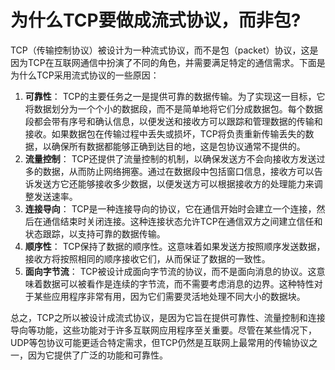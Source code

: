 # 为什么TCP要做成流式协议，而非包?

TCP（传输控制协议）被设计为一种流式协议，而不是包（packet）协议，这是因为TCP在互联网通信中扮演了不同的角色，并需要满足特定的通信需求。下面是为什么TCP采用流式协议的一些原因：


1. **可靠性**： TCP的主要任务之一是提供可靠的数据传输。为了实现这一目标，它将数据划分为一个个小的数据段，而不是简单地将它们分成数据包。每个数据段都会带有序号和确认信息，以便发送和接收方可以跟踪和管理数据的传输和接收。如果数据包在传输过程中丢失或损坏，TCP将负责重新传输丢失的数据，以确保所有数据都能够正确到达目的地，这是包协议通常不提供的。
2. **流量控制**： TCP还提供了流量控制的机制，以确保发送方不会向接收方发送过多的数据，从而防止网络拥塞。通过在数据段中包括窗口信息，接收方可以告诉发送方它还能够接收多少数据，以便发送方可以根据接收方的处理能力来调整发送速率。
3. **连接导向**： TCP是一种连接导向的协议，它在通信开始时会建立一个连接，然后在通信结束时关闭连接。这种连接状态允许TCP在通信双方之间建立信任和状态跟踪，以支持可靠的数据传输。
4. **顺序性**： TCP保持了数据的顺序性。这意味着如果发送方按照顺序发送数据，接收方将按照相同的顺序接收它们，从而保证了数据的一致性。
5. **面向字节流**： TCP被设计成面向字节流的协议，而不是面向消息的协议。这意味着数据可以被看作是连续的字节流，而不需要考虑消息的边界。这种特性对于某些应用程序非常有用，因为它们需要灵活地处理不同大小的数据块。

总之，TCP之所以被设计成流式协议，是因为它旨在提供可靠性、流量控制和连接导向等功能，这些功能对于许多互联网应用程序至关重要。尽管在某些情况下，UDP等包协议可能更适合特定需求，但TCP仍然是互联网上最常用的传输协议之一，因为它提供了广泛的功能和可靠性。
